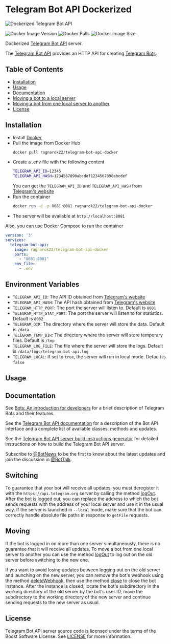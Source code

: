 # Telegram Bot API Dockerized
![Dockerized Telegram Bot API](https://github.com/ragnarok22/telegram-bot-api-docker/assets/8838803/546002cc-ab83-494e-8c57-c1e5d18246c9)

![Docker Image Version](https://img.shields.io/docker/v/ragnarok22/telegram-bot-api-docker)
![Docker Pulls](https://img.shields.io/docker/pulls/ragnarok22/telegram-bot-api-docker)
![Docker Image Size](https://img.shields.io/docker/image-size/ragnarok22/telegram-bot-api-docker)

Dockerized [Telegram Bot API](https://github.com/tdlib/telegram-bot-api) server.

The [Telegram Bot API](https://github.com/tdlib/telegram-bot-api) provides an HTTP API for creating [Telegram Bots](https://core.telegram.org/bots).

## Table of Contents
- [Installation](#installation)
- [Usage](#usage)
- [Documentation](#documentation)
- [Moving a bot to a local server](#switching)
- [Moving a bot from one local server to another](#moving)
- [License](#license)

## Installation

- Install [Docker](https://docs.docker.com/get-docker/)
- Pull the image from Docker Hub
  ```bash
  docker pull ragnarok22/telegram-bot-api-docker
  ```
- Create a .env file with the following content
  ```bash
  TELEGRAM_API_ID=12345
  TELEGRAM_API_HASH=1234567890abcdef1234567890abcdef
  ```
  You can get the `TELEGRAM_API_ID` and `TELEGRAM_API_HASH` from [Telegram's website](https://my.telegram.org)
- Run the container
  ```bash
  docker run -d -p 8081:8081 ragnarok22/telegram-bot-api-docker
  ```
- The server will be available at `http://localhost:8081`

Also, you can use Docker Compose to run the container
```yaml
version: '3'
services:
  telegram-bot-api:
    image: ragnarok22/telegram-bot-api-docker
    ports:
      - "8081:8081"
    env_file:
      - .env
```

## Environment Variables

- `TELEGRAM_API_ID`: The API ID obtained from [Telegram's website](https://my.telegram.org)
- `TELEGRAM_API_HASH`: The API hash obtained from [Telegram's website](https://my.telegram.org)
- `TELEGRAM_HTTP_PORT`: The port the server will listen to. Default is `8081`
- `TELEGRAM_HTTP_STAT_PORT`: The port the server will listen to for statistics. Default is `8082`
- `TELEGRAM_DIR`: The directory where the server will store the data. Default is `/data`
- `TELEGRAM_TEMP_DIR`: The directory where the server will store temporary files. Default is `/tmp`
- `TELEGRAM_LOG_FILE`: The file where the server will store the logs. Default is `/data/logs/telegram-bot-api.log`
- `TELEGRAM_LOCAL`: If set to `true`, the server will run in local mode. Default is `false`

## Usage

## Documentation

See [Bots: An introduction for developers](https://core.telegram.org/bots) for a brief description of Telegram Bots and their features.

See the [Telegram Bot API documentation](https://core.telegram.org/bots/api) for a description of the Bot API interface and a complete list of available classes, methods and updates.

See the [Telegram Bot API server build instructions generator](https://tdlib.github.io/telegram-bot-api/build.html) for detailed instructions on how to build the Telegram Bot API server.

Subscribe to [@BotNews](https://t.me/botnews) to be the first to know about the latest updates and join the discussion in [@BotTalk](https://t.me/bottalk).

## Switching

To guarantee that your bot will receive all updates, you must deregister it with the `https://api.telegram.org` server by calling the method [logOut](https://core.telegram.org/bots/api#logout).
After the bot is logged out, you can replace the address to which the bot sends requests with the address of your local server and use it in the usual way.
If the server is launched in `--local` mode, make sure that the bot can correctly handle absolute file paths in response to `getFile` requests.

## Moving

If the bot is logged in on more than one server simultaneously, there is no guarantee that it will receive all updates.
To move a bot from one local server to another you can use the method [logOut](https://core.telegram.org/bots/api#logout) to log out on the old server before switching to the new one.

If you want to avoid losing updates between logging out on the old server and launching on the new server, you can remove the bot's webhook using the method
[deleteWebhook](https://core.telegram.org/bots/api#deletewebhook), then use the method [close](https://core.telegram.org/bots/api#close) to close the bot instance.
After the instance is closed, locate the bot's subdirectory in the working directory of the old server by the bot's user ID, move the subdirectory to the working directory of the new server
and continue sending requests to the new server as usual.

## License

Telegram Bot API server source code is licensed under the terms of the Boost Software License. See [LICENSE](http://www.boost.org/LICENSE_1_0.txt) for more information.
